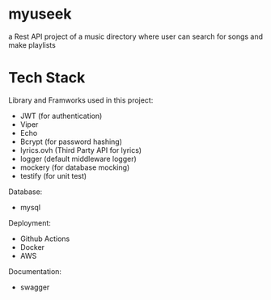 # myuseek
a Rest API project of a music directory where user can search for songs and make playlists

# Tech Stack
Library and Framworks used in this project:
- JWT (for authentication)
- Viper
- Echo
- Bcrypt (for password hashing)
- lyrics.ovh (Third Party API for lyrics)
- logger (default middleware logger)
- mockery (for database mocking)
- testify (for unit test)

Database:
- mysql

Deployment:
- Github Actions
- Docker
- AWS

Documentation:
- swagger